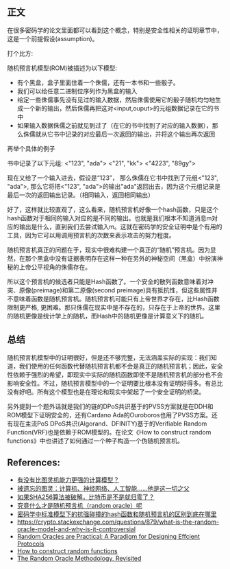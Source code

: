 ## 正文

在很多密码学的论文里面都可以看到这个概念，特别是安全性相关的证明章节中，这是一个前提假设(assumption)。

打个比方:

随机预言机模型(ROM)被描述为以下模型:

- 有个黑盒，盒子里面住着一个侏儒，还有一本书和一些骰子。
- 我们可以给任意二进制位序列作为黑盒的输入
- 给定一些侏儒事先没有见过的输入数据，然后侏儒使用它的骰子随机均匀地生成一个新的输出，然后侏儒再把这对<input,ouput>的元组数据记录在它的书中
- 如果输入数据侏儒之前就见到过了（在它的书中找到了对应的输入数据），那么侏儒就从它书中记录的对应最后一次返回的输出，并将这个输出再次返回

再举个具体的例子

书中记录了以下元组:
<"123", "ada">
<"21", "kk">
<"4223", "89gy">

现在又给了一个输入进去，假设是“123”， 那么侏儒在它书中找到了元组<"123", "ada">, 那么它将把<"123", "ada">的输出"ada"返回出去，因为这个元组记录是最后一次的返回输出记录。（相同输入，返回相同输出）

好了，这样就比较直观了，这么看来，随机预言机好像一个hash函数，只是这个hash函数对于相同的输入对应的是不同的输出。也就是我们根本不知道消息m对应的输出是什么，直到我们去尝试输入m。这就在密码学的安全证明中是个有用的工具，因为它可以用调用预言机的次数来表示攻击的努力程度。

随机预言机真正的问题在于，现实中很难构建一个真正的“随机”预言机。因为显然，在那个黑盒中没有证据表明存在这样一种在另外的神秘空间（黑盒）中扮演神秘的上帝公平视角的侏儒存在。

所以这个预言机的候选者只能是Hash函数了。一个安全的散列函数意味着对冲突、原像(preimage)和第二原像(second preimage)具有抵抗性，但这些属性并不意味着函数是随机预言机。随机预言机可能只有上帝世界才存在，比Hash函数限制更严格, 更困难。那只侏儒在现实中是不存在的，只存在于上帝的世界。这里的随机更像是统计学上的随机，而Hash中的随机更像是计算意义下的随机。

## 总结

随机预言机模型中的证明很好，但是还不够完整，无法涵盖实际的实现：我们知道，我们使用的任何函数代替随机预言机都不会是真正的随机预言机；因此，安全性依赖于强烈的希望，即现实中实际的随机函数即使不是随机预言机的部分也不会影响安全性。不过，随机预言模型中的一个证明要比根本没有证明好得多。有总比没有好吧。所有这个模型也是在理论和现实中架起了一个安全证明的桥梁。

另外提到一个题外话就是我们的链的DPoS共识基于的PVSS方案就是在DDH和ROM模型下证明安全的，还有Cardano Ada的Ouroboros也用了PVSS方案。还有现在主流PoS DPoS共识(Algorand、DFINITY)基于的Verifiable Random Function(VRF)也是依赖于ROM模型的。在论文《How to construct random functions》中也讲述了如何通过一个种子构造一个伪随机预言机。

## References:

- [有没有比图灵机能力更强的计算模型？](https://www.zhihu.com/question/21579465)
- [被遗忘的图灵：计算机、神经网络、人工智能……他是这一切之父](https://zhuanlan.zhihu.com/p/38403975)
- [如果SHA256算法被破解，比特币是不是就归零了？](https://www.zhihu.com/question/435220213/answer/1636509628)
- [究竟什么才是随机预言机（random oracle）呢](https://www.zhihu.com/question/26968119)
- [密码学中标准模型下的抗强碰撞的hash函数和随机预言机的区别到底在哪里](https://www.zhihu.com/question/422710610)
- https://crypto.stackexchange.com/questions/879/what-is-the-random-oracle-model-and-why-is-it-controversial
- [Random Oracles are Practical: A Paradigm for Designing Effcient Protocols](http://cseweb.ucsd.edu/~mihir/papers/ro.pdf)
- [How to construct random functions](https://eprint.iacr.org/2012/182.pdf)
- [The Random Oracle Methodology, Revisited](https://arxiv.org/pdf/cs/0010019v1.pdf)